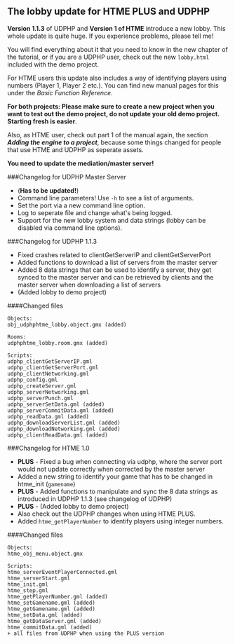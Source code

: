The lobby update for HTME PLUS and UDPHP
--------------

**Version 1.1.3** of UDPHP and **Version 1 of HTME** introduce a new lobby. This whole update is quite huge. If you experience problems, please  tell me!

You will find everything about it that you need to know in the new chapter of the tutorial, or if you are a UDPHP user, check out the new ``lobby.html`` included with the demo project.

For HTME users this update also includes a way of identifying players using numbers (Player 1, Player 2 etc.). You can find new manual pages for this under the *Basic Function Reference*.

**For both projects: Please make sure to create a new project when you want to test out the demo project, do not update your old demo project. Starting fresh is easier**.

Also, as HTME user, check out part 1 of the manual again, the section ***Adding the engine to a project***, because some things changed for people that use HTME and UDPHP as seperate assets.

**You need to update the mediation/master server!**

###Changelog for UDPHP Master Server

* (**Has to be updated!**)
* Command line parameters! Use ``-h`` to see a list of arguments.
* Set the port via a new command line option.
* Log to seperate file and change what's being logged.
* Support for the new lobby system and data strings (lobby can be disabled via command line options).

###Changelog for UDPHP 1.1.3

* Fixed crashes related to clientGetServerIP and clientGetServerPort
* Added functions to download a list of servers from the master server
* Added 8 data strings that can be used to identify a server, they get synced to the master server and can be retrieved by clients and the master server when downloading a list of servers
* (Added lobby to demo project)

####Changed files

```
Objects:
obj_udphphtme_lobby.object.gmx (added)

Rooms:
udphphtme_lobby.room.gmx (added)

Scripts:
udphp_clientGetServerIP.gml
udphp_clientGetServerPort.gml
udphp_clientNetworking.gml
udphp_config.gml
udphp_createServer.gml
udphp_serverNetworking.gml
udphp_serverPunch.gml
udphp_serverSetData.gml (added)
udphp_serverCommitData.gml (added)
udphp_readData.gml (added)
udphp_downloadServerList.gml (added)
udphp_downloadNetworking.gml (added)
udphp_clientReadData.gml (added)
```

###Changelog for HTME 1.0

* **PLUS** - Fixed a bug when connecting via udphp, where the server port would not update correctly when corrected by the master server
* Added a new string to identify your game that has to be changed in htme_init (``gamename``)
* **PLUS** - Added functions to manipulate and sync the 8 data strings as introduced in UDPHP 1.1.3 (see changelog of UDPHP)
* **PLUS** - (Added lobby to demo project)
* Also check out the UDPHP changes when using HTME PLUS.
* Added ``htme_getPlayerNumber`` to identify players using integer numbers.

####Changed files

```
Objects:
htme_obj_menu.object.gmx

Scripts:
htme_serverEventPlayerConnected.gml
htme_serverStart.gml
htme_init.gml
htme_step.gml
htme_getPlayerNumber.gml (added)
htme_setGamename.gml (added)
htme_getGamename.gml (added)
htme_setData.gml (added)
htme_getDataServer.gml (added)
htme_commitData.gml (added)
+ all files from UDPHP when using the PLUS version
```